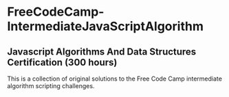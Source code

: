 # FreeCodeCamp-IntermediateJavaScriptAlgorithm

## Javascript Algorithms And Data Structures Certification (300 hours)

This is a collection of original solutions to the Free Code Camp intermediate algorithm scripting challenges. 
